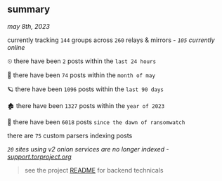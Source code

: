 
## summary
_may 8th, 2023_

currently tracking `144` groups across `260` relays & mirrors - _`105` currently online_

⏲ there have been `2` posts within the `last 24 hours`

🦈 there have been `74` posts within the `month of may`

🪐 there have been `1096` posts within the `last 90 days`

🏚 there have been `1327` posts within the `year of 2023`

🦕 there have been `6018` posts `since the dawn of ransomwatch`

there are `75` custom parsers indexing posts

_`20` sites using v2 onion services are no longer indexed - [support.torproject.org](https://support.torproject.org/onionservices/v2-deprecation/)_

> see the project [README](https://github.com/joshhighet/ransomwatch#ransomwatch--) for backend technicals
